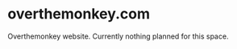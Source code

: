 overthemonkey.com
=================
Overthemonkey website.  Currently nothing planned for this space.

